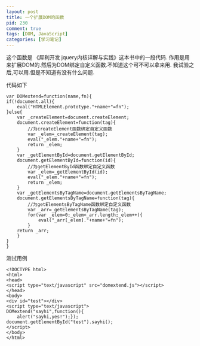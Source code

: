 ```yaml
--- 
layout: post
title: 一个扩展DOM的函数
pid: 230
comment: true
tags: [DOM, JavaScript]
categories: [学习笔记]
---
```

这个函数是 《犀利开发 jquery内核详解与实践》这本书中的一段代码.
作用是用来扩展DOM的.然后为DOM绑定自定义函数.不知道这个可不可以拿来用.
我试验之后,可以用.但是不知道有没有什么问题.

代码如下

	var DOMextend=function(name,fn){
	if(!document.all){
		eval("HTMLElement.prototype."+name+"=fn");
	}else{
		var _createElement=document.createElement;
		document.createElement=function(tag){
	        //为createElement函数绑定自定义函数
			var _elem=_createElement(tag);
			eval("_elem."+name+"=fn");
			return _elem;
		}
		var _getElementById=document.getElementById;
		document.getElementById=function(id){
	        //为getElementById函数绑定自定义函数
			var _elem=_getElementById(id);
			eval("_elem."+name+"=fn");
			return _elem;
		}
		var _getElementsByTagName=document.getElementsByTagName;
		document.getElementsByTagName=function(tag){
	        //为getElementsByTagName函数绑定自定义函数
			var _arr=_getElementsByTagName(tag);
			for(var _elem=0;_elem<_arr.length;_elem++){
				eval("_arr[_elem]."+name+"=fn");
			}
		return _arr;	
		}
	}	
	}

测试用例

	<!DOCTYPE html>
	<html>
	<head>
	<script type="text/javascript" src="domextend.js"></script>
	</head>
	<body>
	<div id="test"></div>
	<script type="text/javascript">
	DOMextend("sayhi",function(){
		alert("sayhi,yes!");});
	document.getElementById("test").sayhi();
	</script>
	</body>
	</html>
